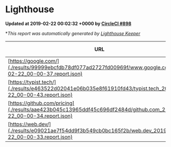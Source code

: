
# Lighthouse

**Updated at 2019-02-22 00:02:32 +0000 by [CircleCI #898](https://circleci.com/gh/ItinerisLtd/lighthouse-keeper-example/898)**

**This report was automatically generated by [Lighthouse Keeper](https://github.com/itinerisltd/lighthouse-keeper)*

| URL | Performance | Accessibility | Best Practices | SEO | PWA | Updated At |
| --- | --- | --- | --- | --- | --- | --- |
| [https://google.com/](./results/99999ebcfdb78df077ad2727fd00969f/www.google.com_2019-02-22_00-00-37.report.json) | 0.96 | 0.71 | 0.93 | 0.8 | 0.58 | 2019-02-22T00:00:37.727Z |
| [https://typist.tech/](./results/e463522d02041e06b035e8f61910fd43/typist.tech_2019-02-22_00-00-43.report.json) | 1 |  |  |  |  | 2019-02-22T00:00:43.032Z |
| [https://github.com/pricing](./results/aae423b045c13965ddf45c696df2484d/github.com_2019-02-22_00-00-34.report.json) | 0.47 | 0.89 | 0.93 | 0.9 | 0.58 | 2019-02-22T00:00:34.338Z |
| [https://web.dev/](./results/e09021ae7f54dd9f3b549cb0bc165f2b/web.dev_2019-02-22_00-00-33.report.json) | 0.92 | 0.93 | 1 | 0.91 | 1 | 2019-02-22T00:00:33.305Z |
